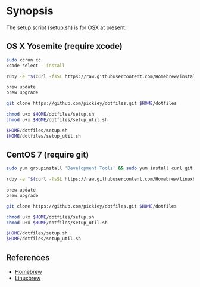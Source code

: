 Synopsis
========

The setup script (setup.sh) is for OSX at present.

OS X Yosemite (require xcode)
-------------------------------

```sh
sudo xcrun cc
xcode-select --install

ruby -e "$(curl -fsSL https://raw.githubusercontent.com/Homebrew/install/master/install)"

brew update
brew upgrade

git clone https://github.com/pickiey/dotfiles.git $HOME/dotfiles

chmod u+x $HOME/dotfiles/setup.sh
chmod u+x $HOME/dotfiles/setup_util.sh

$HOME/dotfiles/setup.sh
$HOME/dotfiles/setup_util.sh
```



CentOS 7 (require git)
-------------------------------

```sh
sudo yum groupinstall 'Development Tools' && sudo yum install curl git m4 ruby texinfo bzip2-devel curl-devel expat-devel ncurses-devel zlib-devel

ruby -e "$(curl -fsSL https://raw.githubusercontent.com/Homebrew/linuxbrew/go/install)"

brew update
brew upgrade

git clone https://github.com/pickiey/dotfiles.git $HOME/dotfiles

chmod u+x $HOME/dotfiles/setup.sh
chmod u+x $HOME/dotfiles/setup_util.sh

$HOME/dotfiles/setup.sh
$HOME/dotfiles/setup_util.sh
```



References
----------

- [Homebrew](brew.sh/index_ja.html)
- [Linuxbrew](github.com/Homebrew/linuxbrew)
